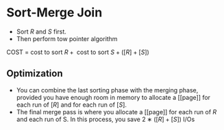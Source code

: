 # Sort-Merge Join

- Sort $R$ and $S$ first. 
- Then perform tow pointer algorithm

COST = $\text{cost to sort } R + \text{ cost to sort } S+ ([R] + [S])$

## Optimization

- You can combine the last sorting phase with the merging phase, provided you have enough room in memory to allocate a [[page]] for each run of $[R]$ and for each run of $[S]$.
- The final merge pass is where you allocate a [[page]] for each run of $R$ and each run of S. In this process, you save $2 ∗ ([R] + [S])$ I/Os
